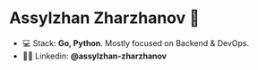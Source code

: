 <h1 align="left">Assylzhan Zharzhanov 👋</h1>

- 💻 Stack: **Go, Python**. Mostly focused on Backend & DevOps.
- 👨‍💻 Linkedin: **@assylzhan-zharzhanov**
<!-- - 📸 Instagram: **@zharzhanov** -->
<!-- - ❤️ Fall in love with: **@dearbissalina** -->

<!--
**AssylzhanZharzhanov/AssylzhanZharzhanov** is a ✨ _special_ ✨ repository because its `README.md` (this file) appears on your GitHub profile.

Here are some ideas to get you started:

- 🔭 I’m currently working on ...
- 🌱 I’m currently learning ...
- 👯 I’m looking to collaborate on ...
- 🤔 I’m looking for help with ...
- 💬 Ask me about ...
- 📫 How to reach me: ...
- 😄 Pronouns: ...
- ⚡ Fun fact: ...
-->
